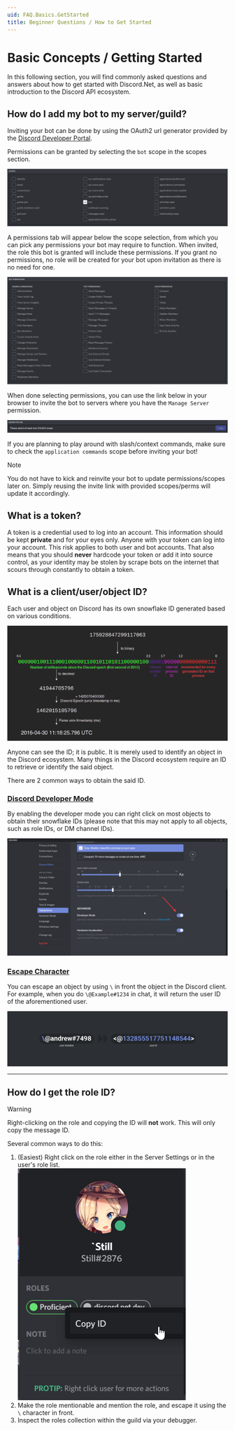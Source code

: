 ```yaml
---
uid: FAQ.Basics.GetStarted
title: Beginner Questions / How to Get Started
---
```


# Basic Concepts / Getting Started

In this following section, you will find commonly asked questions and
answers about how to get started with Discord.Net, as well as basic
introduction to the Discord API ecosystem.

## How do I add my bot to my server/guild?

Inviting your bot can be done by using the OAuth2 url generator provided by the [Discord Developer Portal].

Permissions can be granted by selecting the `bot` scope in the scopes section.

![Scopes](images/scopes.png)

A permissions tab will appear below the scope selection,
from which you can pick any permissions your bot may require to function.
When invited, the role this bot is granted will include these permissions.
If you grant no permissions, no role will be created for your bot upon invitation as there is no need for one.

![Permissions](images/permissions.png)

When done selecting permissions, you can use the link below in your browser to invite the bot
to servers where you have the `Manage Server` permission.

![Invite](images/link.png)

If you are planning to play around with slash/context commands,
make sure to check the `application commands` scope before inviting your bot!

> [!NOTE]
> You do not have to kick and reinvite your bot to update permissions/scopes later on.
> Simply reusing the invite link with provided scopes/perms will update it accordingly.

[Discord Developer Portal]: https://discord.com/developers/applications/

## What is a token?

A token is a credential used to log into an account. This information
should be kept **private** and for your eyes only. Anyone with your
token can log into your account. This risk applies to both user
and bot accounts. That also means that you should **never** hardcode
your token or add it into source control, as your identity may be
stolen by scrape bots on the internet that scours through 
constantly to obtain a token.

## What is a client/user/object ID?

Each user and object on Discord has its own snowflake ID generated
based on various conditions.

![Snowflake Generation](images/snowflake.png)

Anyone can see the ID; it is public. It is merely used to
identify an object in the Discord ecosystem. Many things in the
Discord ecosystem require an ID to retrieve or identify the said
object.

There are 2 common ways to obtain the said ID.

### [Discord Developer Mode](#tab/dev-mode)

By enabling the developer mode you can right click on most objects
to obtain their snowflake IDs (please note that this may not apply to
all objects, such as role IDs, or DM channel IDs).

![Developer Mode](images/dev-mode.png)

### [Escape Character](#tab/escape-char)

You can escape an object by using `\` in front the object in the 
Discord client. For example, when you do `\@Example#1234` in chat,
it will return the user ID of the aforementioned user.

![Escaping mentions](images/mention-escape.png)

***

## How do I get the role ID?

> [!WARNING]
> Right-clicking on the role and copying the ID will **not** work.
> This will only copy the message ID.

Several common ways to do this:

1. (Easiest) Right click on the role either in the Server Settings
   or in the user's role list.
   ![Roles](images/role-copy.png)
2. Make the role mentionable and mention the role, and escape it
  using the `\` character in front.
3. Inspect the roles collection within the guild via your debugger.
